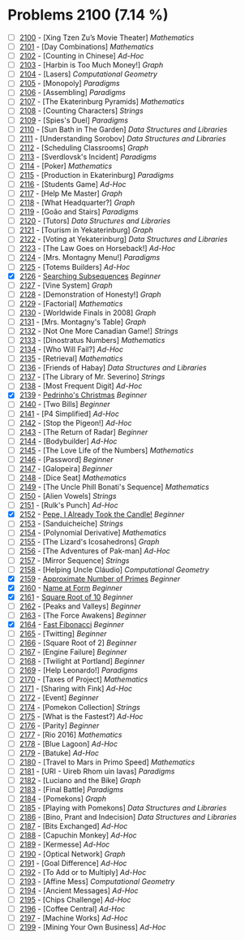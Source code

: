 # Problems 2100 (7.14 %)


- [ ] [2100](https://www.beecrowd.com.br/judge/en/problems/view/2100) - [Xing Tzen Zu’s Movie Theater] *Mathematics*
- [ ] [2101](https://www.beecrowd.com.br/judge/en/problems/view/2101) - [Day Combinations] *Mathematics*
- [ ] [2102](https://www.beecrowd.com.br/judge/en/problems/view/2102) - [Counting in Chinese] *Ad-Hoc*
- [ ] [2103](https://www.beecrowd.com.br/judge/en/problems/view/2103) - [Harbin is Too Much Money!] *Graph*
- [ ] [2104](https://www.beecrowd.com.br/judge/en/problems/view/2104) - [Lasers] *Computational Geometry*
- [ ] [2105](https://www.beecrowd.com.br/judge/en/problems/view/2105) - [Monopoly] *Paradigms*
- [ ] [2106](https://www.beecrowd.com.br/judge/en/problems/view/2106) - [Assembling] *Paradigms*
- [ ] [2107](https://www.beecrowd.com.br/judge/en/problems/view/2107) - [The Ekaterinburg Pyramids] *Mathematics*
- [ ] [2108](https://www.beecrowd.com.br/judge/en/problems/view/2108) - [Counting Characters] *Strings*
- [ ] [2109](https://www.beecrowd.com.br/judge/en/problems/view/2109) - [Spies's Duel] *Paradigms*
- [ ] [2110](https://www.beecrowd.com.br/judge/en/problems/view/2110) - [Sun Bath in The Garden] *Data Structures and Libraries*
- [ ] [2111](https://www.beecrowd.com.br/judge/en/problems/view/2111) - [Understanding Sorobov] *Data Structures and Libraries*
- [ ] [2112](https://www.beecrowd.com.br/judge/en/problems/view/2112) - [Scheduling Classrooms] *Graph*
- [ ] [2113](https://www.beecrowd.com.br/judge/en/problems/view/2113) - [Sverdlovsk's Incident] *Paradigms*
- [ ] [2114](https://www.beecrowd.com.br/judge/en/problems/view/2114) - [Poker] *Mathematics*
- [ ] [2115](https://www.beecrowd.com.br/judge/en/problems/view/2115) - [Production in Ekaterinburg] *Paradigms*
- [ ] [2116](https://www.beecrowd.com.br/judge/en/problems/view/2116) - [Students Game] *Ad-Hoc*
- [ ] [2117](https://www.beecrowd.com.br/judge/en/problems/view/2117) - [Help Me Master] *Graph*
- [ ] [2118](https://www.beecrowd.com.br/judge/en/problems/view/2118) - [What Headquarter?] *Graph*
- [ ] [2119](https://www.beecrowd.com.br/judge/en/problems/view/2119) - [Goão and Stairs] *Paradigms*
- [ ] [2120](https://www.beecrowd.com.br/judge/en/problems/view/2120) - [Tutors] *Data Structures and Libraries*
- [ ] [2121](https://www.beecrowd.com.br/judge/en/problems/view/2121) - [Tourism in Yekaterinburg] *Graph*
- [ ] [2122](https://www.beecrowd.com.br/judge/en/problems/view/2122) - [Voting at Yekaterinburg] *Data Structures and Libraries*
- [ ] [2123](https://www.beecrowd.com.br/judge/en/problems/view/2123) - [The Law Goes on Horseback!] *Ad-Hoc*
- [ ] [2124](https://www.beecrowd.com.br/judge/en/problems/view/2124) - [Mrs. Montagny Menu!] *Paradigms*
- [ ] [2125](https://www.beecrowd.com.br/judge/en/problems/view/2125) - [Totems Builders] *Ad-Hoc*
- [x] [2126](https://www.beecrowd.com.br/judge/en/problems/view/2126) - [Searching Subsequences](https://github.com/Luc4sguilherme/beecrowd/blob/master/problems/[2100-2199]/2126/code.js) *Beginner*
- [ ] [2127](https://www.beecrowd.com.br/judge/en/problems/view/2127) - [Vine System] *Graph*
- [ ] [2128](https://www.beecrowd.com.br/judge/en/problems/view/2128) - [Demonstration of Honesty!] *Graph*
- [ ] [2129](https://www.beecrowd.com.br/judge/en/problems/view/2129) - [Factorial] *Mathematics*
- [ ] [2130](https://www.beecrowd.com.br/judge/en/problems/view/2130) - [Worldwide Finals in 2008] *Graph*
- [ ] [2131](https://www.beecrowd.com.br/judge/en/problems/view/2131) - [Mrs. Montagny's Table] *Graph*
- [ ] [2132](https://www.beecrowd.com.br/judge/en/problems/view/2132) - [Not One More Canadian Game!] *Strings*
- [ ] [2133](https://www.beecrowd.com.br/judge/en/problems/view/2133) - [Dinostratus Numbers] *Mathematics*
- [ ] [2134](https://www.beecrowd.com.br/judge/en/problems/view/2134) - [Who Will Fail?] *Ad-Hoc*
- [ ] [2135](https://www.beecrowd.com.br/judge/en/problems/view/2135) - [Retrieval] *Mathematics*
- [ ] [2136](https://www.beecrowd.com.br/judge/en/problems/view/2136) - [Friends of Habay] *Data Structures and Libraries*
- [ ] [2137](https://www.beecrowd.com.br/judge/en/problems/view/2137) - [The Library of Mr. Severino] *Strings*
- [ ] [2138](https://www.beecrowd.com.br/judge/en/problems/view/2138) - [Most Frequent Digit] *Ad-Hoc*
- [x] [2139](https://www.beecrowd.com.br/judge/en/problems/view/2139) - [Pedrinho's Christmas](https://github.com/Luc4sguilherme/beecrowd/blob/master/problems/[2100-2199]/2139/code.js) *Beginner*
- [ ] [2140](https://www.beecrowd.com.br/judge/en/problems/view/2140) - [Two Bills] *Beginner*
- [ ] [2141](https://www.beecrowd.com.br/judge/en/problems/view/2141) - [P4 Simplified] *Ad-Hoc*
- [ ] [2142](https://www.beecrowd.com.br/judge/en/problems/view/2142) - [Stop the Pigeon!] *Ad-Hoc*
- [ ] [2143](https://www.beecrowd.com.br/judge/en/problems/view/2143) - [The Return of Radar] *Beginner*
- [ ] [2144](https://www.beecrowd.com.br/judge/en/problems/view/2144) - [Bodybuilder] *Ad-Hoc*
- [ ] [2145](https://www.beecrowd.com.br/judge/en/problems/view/2145) - [The Love Life of the Numbers] *Mathematics*
- [ ] [2146](https://www.beecrowd.com.br/judge/en/problems/view/2146) - [Password] *Beginner*
- [ ] [2147](https://www.beecrowd.com.br/judge/en/problems/view/2147) - [Galopeira] *Beginner*
- [ ] [2148](https://www.beecrowd.com.br/judge/en/problems/view/2148) - [Dice Seat] *Mathematics*
- [ ] [2149](https://www.beecrowd.com.br/judge/en/problems/view/2149) - [The Uncle Phill Bonati's Sequence] *Mathematics*
- [ ] [2150](https://www.beecrowd.com.br/judge/en/problems/view/2150) - [Alien Vowels] *Strings*
- [ ] [2151](https://www.beecrowd.com.br/judge/en/problems/view/2151) - [Rulk's Punch] *Ad-Hoc*
- [x] [2152](https://www.beecrowd.com.br/judge/en/problems/view/2152) - [Pepe, I Already Took the Candle!](https://github.com/Luc4sguilherme/beecrowd/blob/master/problems/[2100-2199]/2152/code.js) *Beginner*
- [ ] [2153](https://www.beecrowd.com.br/judge/en/problems/view/2153) - [Sanduicheiche] *Strings*
- [ ] [2154](https://www.beecrowd.com.br/judge/en/problems/view/2154) - [Polynomial Derivative] *Mathematics*
- [ ] [2155](https://www.beecrowd.com.br/judge/en/problems/view/2155) - [The Lizard's Icosahedrons] *Graph*
- [ ] [2156](https://www.beecrowd.com.br/judge/en/problems/view/2156) - [The Adventures of Pak-man] *Ad-Hoc*
- [ ] [2157](https://www.beecrowd.com.br/judge/en/problems/view/2157) - [Mirror Sequence] *Strings*
- [ ] [2158](https://www.beecrowd.com.br/judge/en/problems/view/2158) - [Helping Uncle Cláudio] *Computational Geometry*
- [x] [2159](https://www.beecrowd.com.br/judge/en/problems/view/2159) - [Approximate Number of Primes](https://github.com/Luc4sguilherme/beecrowd/blob/master/problems/[2100-2199]/2159/code.js) *Beginner*
- [x] [2160](https://www.beecrowd.com.br/judge/en/problems/view/2160) - [Name at Form](https://github.com/Luc4sguilherme/beecrowd/blob/master/problems/[2100-2199]/2160/code.js) *Beginner*
- [x] [2161](https://www.beecrowd.com.br/judge/en/problems/view/2161) - [Square Root of 10](https://github.com/Luc4sguilherme/beecrowd/blob/master/problems/[2100-2199]/2161/code.js) *Beginner*
- [ ] [2162](https://www.beecrowd.com.br/judge/en/problems/view/2162) - [Peaks and Valleys] *Beginner*
- [ ] [2163](https://www.beecrowd.com.br/judge/en/problems/view/2163) - [The Force Awakens] *Beginner*
- [x] [2164](https://www.beecrowd.com.br/judge/en/problems/view/2164) - [Fast Fibonacci](https://github.com/Luc4sguilherme/beecrowd/blob/master/problems/[2100-2199]/2164/code.js) *Beginner*
- [ ] [2165](https://www.beecrowd.com.br/judge/en/problems/view/2165) - [Twitting] *Beginner*
- [ ] [2166](https://www.beecrowd.com.br/judge/en/problems/view/2166) - [Square Root of 2] *Beginner*
- [ ] [2167](https://www.beecrowd.com.br/judge/en/problems/view/2167) - [Engine Failure] *Beginner*
- [ ] [2168](https://www.beecrowd.com.br/judge/en/problems/view/2168) - [Twilight at Portland] *Beginner*
- [ ] [2169](https://www.beecrowd.com.br/judge/en/problems/view/2169) - [Help Leonardo!] *Paradigms*
- [ ] [2170](https://www.beecrowd.com.br/judge/en/problems/view/2170) - [Taxes of Project] *Mathematics*
- [ ] [2171](https://www.beecrowd.com.br/judge/en/problems/view/2171) - [Sharing with Fink] *Ad-Hoc*
- [ ] [2172](https://www.beecrowd.com.br/judge/en/problems/view/2172) - [Event] *Beginner*
- [ ] [2174](https://www.beecrowd.com.br/judge/en/problems/view/2174) - [Pomekon Collection] *Strings*
- [ ] [2175](https://www.beecrowd.com.br/judge/en/problems/view/2175) - [What is the Fastest?] *Ad-Hoc*
- [ ] [2176](https://www.beecrowd.com.br/judge/en/problems/view/2176) - [Parity] *Beginner*
- [ ] [2177](https://www.beecrowd.com.br/judge/en/problems/view/2177) - [Rio 2016] *Mathematics*
- [ ] [2178](https://www.beecrowd.com.br/judge/en/problems/view/2178) - [Blue Lagoon] *Ad-Hoc*
- [ ] [2179](https://www.beecrowd.com.br/judge/en/problems/view/2179) - [Batuke] *Ad-Hoc*
- [ ] [2180](https://www.beecrowd.com.br/judge/en/problems/view/2180) - [Travel to Mars in Primo Speed] *Mathematics*
- [ ] [2181](https://www.beecrowd.com.br/judge/en/problems/view/2181) - [URI - Uireb Rhom uin Iavas] *Paradigms*
- [ ] [2182](https://www.beecrowd.com.br/judge/en/problems/view/2182) - [Luciano and the Bike] *Graph*
- [ ] [2183](https://www.beecrowd.com.br/judge/en/problems/view/2183) - [Final Battle] *Paradigms*
- [ ] [2184](https://www.beecrowd.com.br/judge/en/problems/view/2184) - [Pomekons] *Graph*
- [ ] [2185](https://www.beecrowd.com.br/judge/en/problems/view/2185) - [Playing with Pomekons] *Data Structures and Libraries*
- [ ] [2186](https://www.beecrowd.com.br/judge/en/problems/view/2186) - [Bino, Prant and Indecision] *Data Structures and Libraries*
- [ ] [2187](https://www.beecrowd.com.br/judge/en/problems/view/2187) - [Bits Exchanged] *Ad-Hoc*
- [ ] [2188](https://www.beecrowd.com.br/judge/en/problems/view/2188) - [Capuchin Monkey] *Ad-Hoc*
- [ ] [2189](https://www.beecrowd.com.br/judge/en/problems/view/2189) - [Kermesse] *Ad-Hoc*
- [ ] [2190](https://www.beecrowd.com.br/judge/en/problems/view/2190) - [Optical Network] *Graph*
- [ ] [2191](https://www.beecrowd.com.br/judge/en/problems/view/2191) - [Goal Difference] *Ad-Hoc*
- [ ] [2192](https://www.beecrowd.com.br/judge/en/problems/view/2192) - [To Add or to Multiply] *Ad-Hoc*
- [ ] [2193](https://www.beecrowd.com.br/judge/en/problems/view/2193) - [Affine Mess] *Computational Geometry*
- [ ] [2194](https://www.beecrowd.com.br/judge/en/problems/view/2194) - [Ancient Messages] *Ad-Hoc*
- [ ] [2195](https://www.beecrowd.com.br/judge/en/problems/view/2195) - [Chips Challenge] *Ad-Hoc*
- [ ] [2196](https://www.beecrowd.com.br/judge/en/problems/view/2196) - [Coffee Central] *Ad-Hoc*
- [ ] [2197](https://www.beecrowd.com.br/judge/en/problems/view/2197) - [Machine Works] *Ad-Hoc*
- [ ] [2199](https://www.beecrowd.com.br/judge/en/problems/view/2199) - [Mining Your Own Business] *Ad-Hoc*